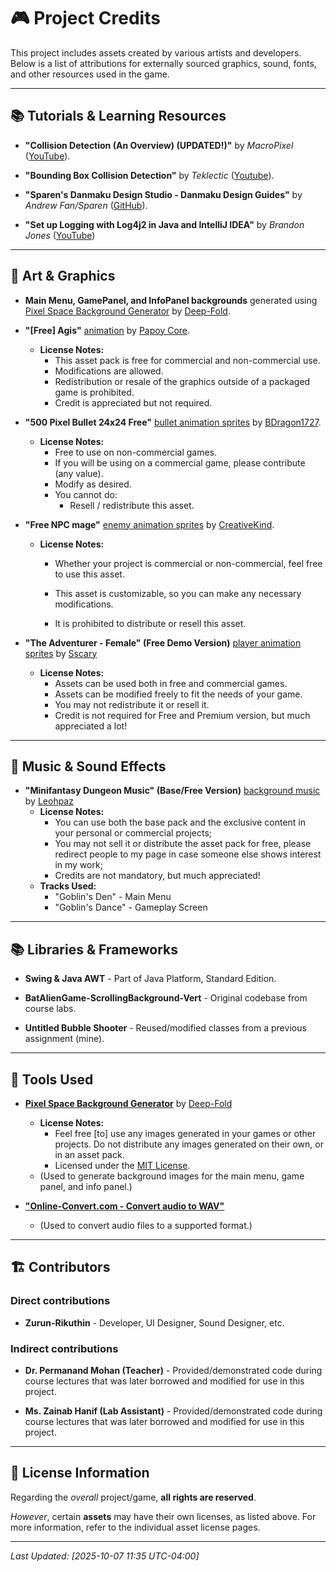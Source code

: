 # 🎮 Project Credits

This project includes assets created by various artists and developers. Below is a list of attributions for externally sourced graphics, sound, fonts, and other resources used in the game.

---

## 📚 Tutorials & Learning Resources  

- **"Collision Detection (An Overview) (UPDATED!)"** by *MacroPixel* ([YouTube](https://www.youtube.com/watch?v=oOEnWQZIePs)).

- **"Bounding Box Collision Detection"** by *Teklectic* ([Youtube](https://www.youtube.com/watch?v=8b_reDI7iPM)).

- **"Sparen's Danmaku Design Studio - Danmaku Design Guides"** by *Andrew Fan/Sparen* ([GitHub](https://sparen.github.io/ph3tutorials/danmakudesign.html)).

- **"Set up Logging with Log4j2 in Java and IntelliJ IDEA"** by *Brandon Jones* ([YouTube](https://www.youtube.com/watch?v=T_lWpqOWaE0))

---

## 🎨 Art & Graphics  

- **Main Menu, GamePanel, and InfoPanel backgrounds** generated using [Pixel Space Background Generator](https://deep-fold.itch.io/space-background-generator) by [Deep-Fold](https://deep-fold.itch.io).

- **"[Free] Agis"** [animation](https://papoycore.itch.io/free-agis) by [Papoy Core](https://papoycore.itch.io).

  - **License Notes:**  
    - This asset pack is free for commercial and non-commercial use.  
    - Modifications are allowed.  
    - Redistribution or resale of the graphics outside of a packaged game is prohibited.  
    - Credit is appreciated but not required.

- **"500 Pixel Bullet 24x24 Free"** [bullet animation sprites](https://bdragon1727.itch.io/500-pixel-bullet-24x24) by [BDragon1727](https://bdragon1727.itch.io/).

  - **License Notes:**
    - Free to use on non-commercial games.
    - If you will be using on a commercial game, please contribute (any value).
    - Modify as desired.
    - You cannot do:
      - Resell / redistribute this asset.

- **"Free NPC mage"** [enemy animation sprites](https://creativekind.itch.io/npc-mage-free) by [CreativeKind](https://creativekind.itch.io/).

  - **License Notes:**
    - Whether your project is commercial or non-commercial, feel free to use this asset.

    - This asset is customizable, so you can make any necessary modifications.

    - It is prohibited to distribute or resell this asset.

- **"The Adventurer - Female" (Free Demo Version)** [player animation sprites](https://sscary.itch.io/the-adventurer-female) by [Sscary](https://sscary.itch.io/the-adventurer-female)

  - **License Notes:**
    - Assets can be used both in free and commercial games.
    - Assets can be modified freely to fit the needs of your game.
    - You may not redistribute it or resell it.
    - Credit is not required for Free and Premium version, but much appreciated a lot!

---

## 🎵 Music & Sound Effects

- **"Minifantasy Dungeon Music" (Base/Free Version)** [background music](https://leohpaz.itch.io/minifantasy-dungeon-sfx-pack) by [Leohpaz](https://leohpaz.itch.io/)
  - **License Notes:**
    - You can use both the base pack and the exclusive content in your personal or commercial projects;
    - You may not sell it or distribute the asset pack for free, please redirect people to my page in case someone else shows interest in my work;
    - Credits are not mandatory, but much appreciated!
  - **Tracks Used:**
    - "Goblin's Den" - Main Menu
    - "Goblin's Dance" - Gameplay Screen

---

## 📚 Libraries & Frameworks  

- **Swing & Java AWT** - Part of Java Platform, Standard Edition.

- **BatAlienGame-ScrollingBackground-Vert** - Original codebase from course labs.

- **Untitled Bubble Shooter** - Reused/modified classes from a previous assignment (mine).

---

## 📝 Tools Used  

- [**Pixel Space Background Generator**](https://deep-fold.itch.io/space-background-generator) by [Deep-Fold](https://deep-fold.itch.io)
  - **License Notes:**
    - Feel free [to] use any images generated in your games or other projects. Do not distribute any images generated on their own, or in an asset pack.
    - Licensed under the [MIT License](https://mit-license.org/).
  - (Used to generate background images for the main menu, game panel, and info panel.)

- [**"Online-Convert.com - Convert audio to WAV"**](https://audio.online-convert.com/convert-to-wav)
  
  - (Used to convert audio files to a supported format.)

---

## 🏗️ Contributors  

### Direct contributions

- **Zurun-Rikuthin** - Developer, UI Designer, Sound Designer, etc.

### Indirect contributions

- **Dr. Permanand Mohan (Teacher)** - Provided/demonstrated code during course lectures that was later borrowed and modified for use in this project.

- **Ms. Zainab Hanif  (Lab Assistant)** - Provided/demonstrated code during course lectures that was later borrowed and modified for use in this project.

---

## 📜 License Information  

Regarding the *overall* project/game, **all rights are reserved**.

*However*, certain **assets** may have their own licenses, as listed above.   For more information, refer to the individual asset license pages.

---

*Last Updated: [2025-10-07 11:35 UTC-04:00]*
